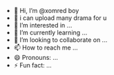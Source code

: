 - 👋 Hi, I’m @xomred boy
- 🐣 i can upload many drama for u
- 👀 I’m interested in ...
- 🌱 I’m currently learning ...
- 💞️ I’m looking to collaborate on ...
- 📫 How to reach me ...
- 😄 Pronouns: ...
- ⚡ Fun fact: ...

<!---
He is xomred_boy of sindh♥︎ is a ✨ special ✨ repository because its `README.md` (this file) appears on your GitHub profile.
You can click the Preview link to take a look at your changes.
--->

